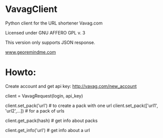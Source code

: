 <h1>VavagClient</h1>
Python client for the URL shortener Vavag.com

Licensed under GNU AFFERO GPL v. 3

This version only supports JSON response.

www.georemindme.com

<h1>Howto:</h1>

Create account and get api key: http://vavag.com/new_account

client = VavagRequest(login, api_key)

client.set_pack('url') # to create a pack with one url
client.set_pack(['url1', 'url2',...]) # for a pack of urls

client.get_pack(hash) # get info about packs

client.get_info('url') # get info about a url

